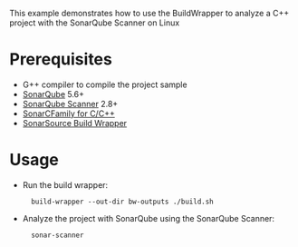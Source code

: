 This example demonstrates how to use the BuildWrapper to analyze a C++ project with the SonarQube Scanner on Linux

Prerequisites
=============
* G++ compiler to compile the project sample
* [SonarQube](http://www.sonarqube.org/downloads/) 5.6+
* [SonarQube Scanner](https://redirect.sonarsource.com/doc/install-configure-scanner.html) 2.8+
* [SonarCFamily for C/C++](https://www.sonarsource.com/why-us/products/codeanalyzers/sonarcfamilyforcpp.html)
* [SonarSource Build Wrapper](https://docs.sonarqube.org/pages/viewpage.action?pageId=7996665)

Usage
=====
* Run the build wrapper:

        build-wrapper --out-dir bw-outputs ./build.sh

* Analyze the project with SonarQube using the SonarQube Scanner:

        sonar-scanner
